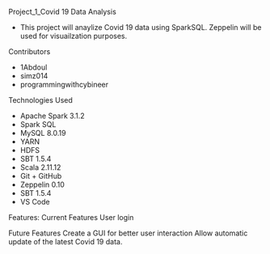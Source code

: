 Project_1_Covid 19 Data Analysis

- This project will anaylize Covid 19 data using SparkSQL. Zeppelin will be used for visuailzation purposes.

Contributors
- 1Abdoul
- simz014
- programmingwithcybineer


Technologies Used

- Apache Spark 3.1.2
- Spark SQL
- MySQL 8.0.19
- YARN
- HDFS
- SBT 1.5.4
- Scala 2.11.12
- Git + GitHub
- Zeppelin 0.10
- SBT 1.5.4
- VS Code

Features: Current Features
User login


Future Features
Create a GUI for better user interaction
Allow automatic update of the latest Covid 19 data.
